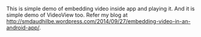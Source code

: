 This is simple demo of embedding video inside app and playing it. And it is simple demo of VideoView too. Refer my blog at http://smdaudhilbe.wordpress.com/2014/09/27/embedding-video-in-an-android-app/.
